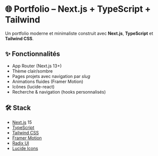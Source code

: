 # 🌐 Portfolio – Next.js + TypeScript + Tailwind

Un portfolio moderne et minimaliste construit avec **Next.js**, **TypeScript** et **Tailwind CSS**.

## ✨ Fonctionnalités
- App Router (Next.js 13+)
- Thème clair/sombre
- Pages projets avec navigation par *slug*
- Animations fluides (Framer Motion)
- Icônes (lucide-react)
- Recherche & navigation (hooks personnalisés)

## 🛠️ Stack
- [Next.js](https://nextjs.org/) 15
- [TypeScript](https://www.typescriptlang.org/)
- [Tailwind CSS](https://tailwindcss.com/)
- [Framer Motion](https://www.framer.com/motion/)
- [Radix UI](https://www.radix-ui.com/)
- [Lucide Icons](https://lucide.dev/)
